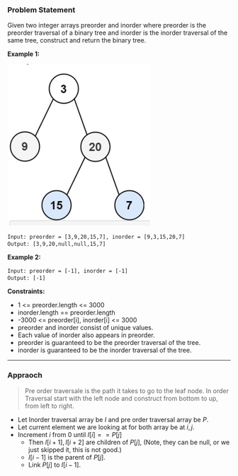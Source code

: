 ### **Problem Statement**

Given two integer arrays preorder and inorder where preorder is the preorder traversal of a binary tree and inorder is the inorder traversal of the same tree, construct and return the binary tree.


**Example 1:**

![](./../img1.png)

```
Input: preorder = [3,9,20,15,7], inorder = [9,3,15,20,7]
Output: [3,9,20,null,null,15,7]
```

**Example 2:**
```
Input: preorder = [-1], inorder = [-1]
Output: [-1]
```

**Constraints:**

* 1 <= preorder.length <= 3000
* inorder.length == preorder.length
* -3000 <= preorder[i], inorder[i] <= 3000
* preorder and inorder consist of unique values.
* Each value of inorder also appears in preorder.
* preorder is guaranteed to be the preorder traversal of the tree.
* inorder is guaranteed to be the inorder traversal of the tree.

---
### **Appraoch**

> Pre order traversale is the path it takes to go to the leaf node. In order Traversal start with the left node and construct from bottom to up, from left to right. 

* Let Inorder traversal array be $I$ and pre order traversal array be $P$. 
* Let current element we are looking at for both array be at $i, j$. 
* Increment $i$ from $0$ until $I[i] == P[j]$
  * Then $I[i + 1], I[i + 2]$ are children of $P[j]$, (Note, they can be null, or we just skipped it, this is not good.)
  * $I[i - 1]$ is the parent of $P[j]$. 
  * Link $P[j]$ to $I[i - 1]$. 




